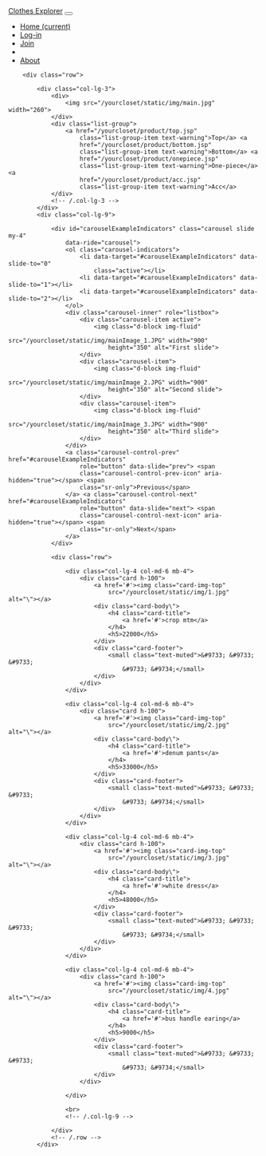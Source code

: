 <!DOCTYPE html>
<html>
<head>
<meta charset="EUC-KR">
<meta name="viewport"
	content="width=device-width, initial-scale=1, shrink-to-fit=no">
<meta name="description" content="">
<meta name="author" content="">
<title>Your Closet</title>

<!-- Bootstrap core CSS -->
<link href="/yourcloset/static/vendor/bootstrap/css/bootstrap.min.css"
	rel="stylesheet">

<!-- Custom styles for this template -->
<link href="/yourcloset/static/css/shop-homepage.css" rel="stylesheet">

</head>
<body>
	<nav class="navbar navbar-expand-lg navbar-dark bg-warning fixed-top">
		<div class="container">
			<a class="navbar-brand" href="/yourcloset/nav/index.jsp">Clothes
				Explorer</a>
			<button class="navbar-toggler" type="button" data-toggle="collapse"
				data-target="#navbarResponsive" aria-controls="navbarResponsive"
				aria-expanded="false" aria-label="Toggle navigation">
				<span class="navbar-toggler-icon"></span>
			</button>
			<div class="collapse navbar-collapse" id="navbarResponsive">
				<ul class="navbar-nav ml-auto">
					<li class="nav-item active"><a class="nav-link"
						href="/yourcloset/nav/index.jsp">Home <span class="sr-only">(current)</span>
					</a></li>
					<li class="nav-item"><a class="nav-link"
						href="/yourcloset/nav/login.jsp">Log-in</a></li>
					<li class="nav-item"><a class="nav-link"
						href="/yourcloset/nav/join.jsp">Join</a></li>
					<li class="nav-item"></li>
					<li class="nav-item"><a class="nav-link"
						href="/yourcloset/nav/about.jsp">About</a></li>
				</ul>
			</div>
		</div>
	</nav>
	<div class="container">

		<div class="row">

			<div class="col-lg-3">
				<div>
					<img src="/yourcloset/static/img/main.jpg" width="260">
				</div>
				<div class="list-group">
					<a href="/yourcloset/product/top.jsp"
						class="list-group-item text-warning">Top</a> <a
						href="/yourcloset/product/bottom.jsp"
						class="list-group-item text-warning">Bottom</a> <a
						href="/yourcloset/product/onepiece.jsp"
						class="list-group-item text-warning">One-piece</a> <a
						href="/yourcloset/product/acc.jsp"
						class="list-group-item text-warning">Acc</a>
				</div>
				<!-- /.col-lg-3 -->
			</div>
			<div class="col-lg-9">

				<div id="carouselExampleIndicators" class="carousel slide my-4"
					data-ride="carousel">
					<ol class="carousel-indicators">
						<li data-target="#carouselExampleIndicators" data-slide-to="0"
							class="active"></li>
						<li data-target="#carouselExampleIndicators" data-slide-to="1"></li>
						<li data-target="#carouselExampleIndicators" data-slide-to="2"></li>
					</ol>
					<div class="carousel-inner" role="listbox">
						<div class="carousel-item active">
							<img class="d-block img-fluid"
								src="/yourcloset/static/img/mainImage_1.JPG" width="900"
								height="350" alt="First slide">
						</div>
						<div class="carousel-item">
							<img class="d-block img-fluid"
								src="/yourcloset/static/img/mainImage_2.JPG" width="900"
								height="350" alt="Second slide">
						</div>
						<div class="carousel-item">
							<img class="d-block img-fluid"
								src="/yourcloset/static/img/mainImage_3.JPG" width="900"
								height="350" alt="Third slide">
						</div>
					</div>
					<a class="carousel-control-prev" href="#carouselExampleIndicators"
						role="button" data-slide="prev"> <span
						class="carousel-control-prev-icon" aria-hidden="true"></span> <span
						class="sr-only">Previous</span>
					</a> <a class="carousel-control-next" href="#carouselExampleIndicators"
						role="button" data-slide="next"> <span
						class="carousel-control-next-icon" aria-hidden="true"></span> <span
						class="sr-only">Next</span>
					</a>
				</div>

				<div class="row">

					<div class="col-lg-4 col-md-6 mb-4">
						<div class="card h-100">
							<a href='#'><img class="card-img-top"
								src="/yourcloset/static/img/1.jpg" alt="\"></a>
							<div class="card-body\">
								<h4 class="card-title">
									<a href='#'>crop mtm</a>
								</h4>
								<h5>22000</h5>
							</div>
							<div class="card-footer">
								<small class="text-muted">&#9733; &#9733; &#9733;
									&#9733; &#9734;</small>
							</div>
						</div>
					</div>

					<div class="col-lg-4 col-md-6 mb-4">
						<div class="card h-100">
							<a href='#'><img class="card-img-top"
								src="/yourcloset/static/img/2.jpg" alt="\"></a>
							<div class="card-body\">
								<h4 class="card-title">
									<a href='#'>denum pants</a>
								</h4>
								<h5>33000</h5>
							</div>
							<div class="card-footer">
								<small class="text-muted">&#9733; &#9733; &#9733;
									&#9733; &#9734;</small>
							</div>
						</div>
					</div>

					<div class="col-lg-4 col-md-6 mb-4">
						<div class="card h-100">
							<a href='#'><img class="card-img-top"
								src="/yourcloset/static/img/3.jpg" alt="\"></a>
							<div class="card-body\">
								<h4 class="card-title">
									<a href='#'>white dress</a>
								</h4>
								<h5>48000</h5>
							</div>
							<div class="card-footer">
								<small class="text-muted">&#9733; &#9733; &#9733;
									&#9733; &#9734;</small>
							</div>
						</div>
					</div>

					<div class="col-lg-4 col-md-6 mb-4">
						<div class="card h-100">
							<a href='#'><img class="card-img-top"
								src="/yourcloset/static/img/4.jpg" alt="\"></a>
							<div class="card-body\">
								<h4 class="card-title">
									<a href='#'>bus handle earing</a>
								</h4>
								<h5>9000</h5>
							</div>
							<div class="card-footer">
								<small class="text-muted">&#9733; &#9733; &#9733;
									&#9733; &#9734;</small>
							</div>
						</div>

					</div>

					<br>
					<!-- /.col-lg-9 -->

				</div>
				<!-- /.row -->
			</div>
</body>
</html>
